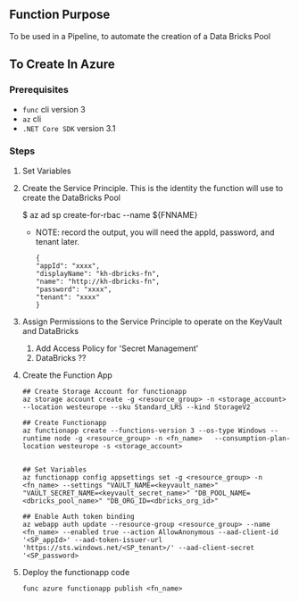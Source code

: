

##  Function Purpose

To be used in a Pipeline, to automate the creation of a Data Bricks Pool


##  To Create In Azure

### Prerequisites

 * `func` cli version 3
 * `az` cli
 * `.NET Core SDK` version 3.1

### Steps

 1. Set Variables

 1. Create the Service Principle.   This is the identity the function will use to create the DataBricks Pool
 
    $ az ad sp create-for-rbac --name ${FNNAME}

    * NOTE: record the output, you will need the appId, password, and tenant later.
    
        ```
        {
        "appId": "xxxx",
        "displayName": "kh-dbricks-fn",
        "name": "http://kh-dbricks-fn",
        "password": "xxxx",
        "tenant": "xxxx"
        }
        ```

2.  Assign Permissions to the Service Principle to operate on the KeyVault and DataBricks

    1. Add Access Policy for 'Secret Management' 
    2. DataBricks ??

2.  Create the Function App

    ```
    ## Create Storage Account for functionapp
    az storage account create -g <resource_group> -n <storage_account> --location westeurope --sku Standard_LRS --kind StorageV2
    
    ## Create Functionapp
    az functionapp create --functions-version 3 --os-type Windows --runtime node -g <resource_group> -n <fn_name>   --consumption-plan-location westeurope -s <storage_account>


    ## Set Variables
    az functionapp config appsettings set -g <resource_group> -n <fn_name> --settings "VAULT_NAME=<keyvault_name>" "VAULT_SECRET_NAME=<keyvault_secret_name>" "DB_POOL_NAME=<dbricks_pool_name>" "DB_ORG_ID=<dbricks_org_id>"

    ## Enable Auth token binding
    az webapp auth update --resource-group <resource_group> --name <fn_name> --enabled true --action AllowAnonymous --aad-client-id '<SP_appId>' --aad-token-issuer-url 'https://sts.windows.net/<SP_tenant>/' --aad-client-secret '<SP_password>
    ```

3. Deploy the functionapp code

    ```
    func azure functionapp publish <fn_name>
    ```
